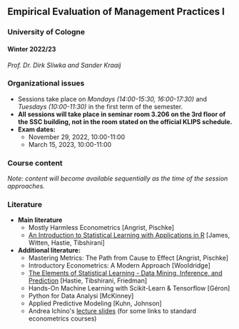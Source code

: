 ## Empirical Evaluation of Management Practices I

### University of Cologne

#### Winter 2022/23

_Prof. Dr. Dirk Sliwka and Sander Kraaij_

### Organizational issues

-   Sessions take place on _Mondays (14:00-15:30, 16:00-17:30)_ and _Tuesdays (10:00-11:30)_ in the first term of the semester.
-   **All sessions will take place in seminar room 3.206 on the 3rd floor of the SSC building, not in the room stated on the official KLIPS schedule.**
-   **Exam dates:**
    -   November 29, 2022, 10:00-11:00
    -	March 15, 2023, 10:00-11:00
   <!-- -   [Mock exam](./notebooks/WS1920_EEMP_exam_PT1.ipynb) -->

### Course content

_Note: content will become available sequentially as the time of the session approaches._

<!-- -   Part 0: [Introduction to Python](./slides/Eval2021_0.PDF) -->
  <!--  - [Notebook](./notebooks/EEMP_python_intro.ipynb)
   <!-- - [Exercises](./notebooks/EEMP_quiz.ipynb)
<!-- -   Part 1: [Survey Data and the Reliability of Scales](./slides/Eval2021_1.pdf)
<!-- -   Part 2: [Regressions](./slides/Eval2021_2.pdf)
<!-- -   Part 3: [Statistical Tests](./slides/Eval2021_3.pdf)
<!-- -   Part 4: [Regression and Causality](./slides/Eval2021_4.pdf)
<!-- -   Part 5: [Panel Data](./slides/Eval2021_5.pdf)
<!-- -   Part 6: [Predictions and Machine Learning](./slides/Eval2021_6.pdf)
    <!-- - [Case study solution](./notebooks/Ex_5.ipynb)
	<!--- [Exercise solutions (regression)](./notebooks/exercises_regression.ipynb)
	- [Exercise solutions (classification)](./notebooks/exercises_classification.ipynb)
	- [Exercise solutions (selection and assessment)](./notebooks/exercises_assessment.ipynb)
	- [Exercise solutions (decision trees and random forests)](./notebooks/exercises_dt_and_rf.ipynb)
	- [Exercise solutions (case study 1)](./notebooks/exercises_case_study_1.ipynb)
	- [Exercise solutions (case study 2)](./notebooks/exercises_case_study_2.ipynb)-->
<!-- -   Part 7: [Using Panel Data](https://github.com/dsliwka/bms/blob/master/slidesPanelData.pdf)-->
<!-- %% -   Part 8: [Statistical Power](https://github.com/dsliwka/bms/blob/master/slidesStatistPower.pdf)-->

<!-- %% **Note:** In case you have troubles loading the respective notebook on Github, try to use the [Jupyter Notebook Viewer](https://nbviewer.jupyter.org/) to display the files.-->


<!-- %% ### Updates-->

<!-- %% - Part 1-4: [updates slides](https://github.com/dsliwka/bms/blob/master/part1to4update.pdf)-->
<!-- %% - [Notebook to start with](https://github.com/dsliwka/bms/blob/master/Start.ipynb)-->
<!-- %% - [Notebook for sales simulation with Fixed effects](https://github.com/dsliwka/bms/blob/master/SalesSimFE.ipynb)-->


### Literature

-   **Main literature**
    -   Mostly Harmless Econometrics [Angrist, Pischke]
    -   [An Introduction to Statistical Learning with Applications in R](https://www-bcf.usc.edu/~gareth/ISL/) [James, Witten, Hastie, Tibshirani]
-   **Additional literature:**
    -   Mastering Metrics: The Path from Cause to Effect [Angrist, Pischke]
    -   Introductory Econometrics: A Modern Approach [Wooldridge]
    -   [The Elements of Statistical Learning - Data Mining, Inference, and Prediction](https://web.stanford.edu/~hastie/ElemStatLearn/) [Hastie, Tibshirani, Friedman]
    -   Hands-On Machine Learning with Scikit-Learn & Tensorflow [Géron]
    -   Python for Data Analysi [McKinney]
    -   Applied Predictive Modeling [Kuhn, Johnson]
    -   Andrea Ichino's [lecture slides](http://www.andreaichino.it/teaching_material.html) (for some links to standard econometrics courses)
